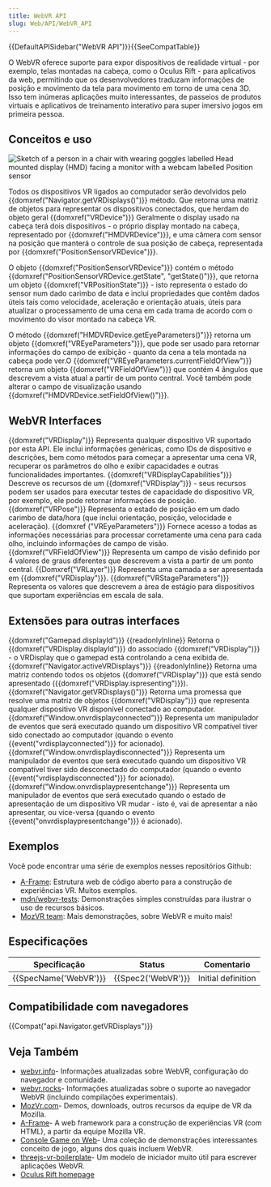 ```yaml
---
title: WebVR API
slug: Web/API/WebVR_API
---
```


{{DefaultAPISidebar("WebVR API")}}{{SeeCompatTable}}

O WebVR oferece suporte para expor dispositivos de realidade virtual - por exemplo, telas montadas na cabeça, como o Oculus Rift - para aplicativos da web, permitindo que os desenvolvedores traduzam informações de posição e movimento da tela para movimento em torno de uma cena 3D. Isso tem inúmeras aplicações muito interessantes, de passeios de produtos virtuais e aplicativos de treinamento interativo para super imersivo jogos em primeira pessoa.

## Conceitos e uso

![Sketch of a person in a chair with wearing goggles labelled Head mounted display (HMD) facing a monitor with a webcam labelled Position sensor ](hw-setup.png)

Todos os dispositivos VR ligados ao computador serão devolvidos pelo {{domxref("Navigator.getVRDisplays()")}} método. Que retorna uma matriz de objetos para representar os dispositivos conectados, que herdam do objeto geral {{domxref("VRDevice")}} Geralmente o display usado na cabeça terá dois dispositivos - o próprio display montado na cabeça, representado por {{domxref("HMDVRDevice")}}, e uma câmera com sensor na posição que manterá o controle de sua posição de cabeça, representada por {{domxref("PositionSensorVRDevice")}}.

O objeto {{domxref("PositionSensorVRDevice")}} contém o método {{domxref("PositionSensorVRDevice.getState", "getState()")}}, que retorna um objeto {{domxref("VRPositionState")}} - isto representa o estado do sensor num dado carimbo de data e inclui propriedades que contêm dados úteis tais como velocidade, aceleração e orientação atuais, úteis para atualizar o processamento de uma cena em cada trama de acordo com o movimento do visor montado na cabeça VR.

O método {{domxref("HMDVRDevice.getEyeParameters()")}} retorna um objeto {{domxref("VREyeParameters")}}, que pode ser usado para retornar informações do campo de exibição - quanto da cena a tela montada na cabeça pode ver.O {{domxref("VREyeParameters.currentFieldOfView")}} retorna um objeto {{domxref("VRFieldOfView")}} que contém 4 ângulos que descrevem a vista atual a partir de um ponto central. Você também pode alterar o campo de visualização usando {{domxref("HMDVRDevice.setFieldOfView()")}}.

## WebVR Interfaces

{{domxref("VRDisplay")}}
Representa qualquer dispositivo VR suportado por esta API. Ele inclui informações genéricas, como IDs de dispositivo e descrições, bem como métodos para começar a apresentar uma cena VR, recuperar os parâmetros do olho e exibir capacidades e outras funcionalidades importantes.
{{domxref("VRDisplayCapabilities")}}
Descreve os recursos de um {{domxref("VRDisplay")}} - seus recursos podem ser usados para executar testes de capacidade do dispositivo VR, por exemplo, ele pode retornar informações de posição.
{{domxref("VRPose")}}
Representa o estado de posição em um dado carimbo de data/hora (que inclui orientação, posição, velocidade e aceleração).
{{domxref ("VREyeParameters")}}
Fornece acesso a todas as informações necessárias para processar corretamente uma cena para cada olho, incluindo informações de campo de visão.
{{domxref("VRFieldOfView")}}
Representa um campo de visão definido por 4 valores de graus diferentes que descrevem a vista a partir de um ponto central.
{{Domxref("VRLayer")}}
Representa uma camada a ser apresentada em {{domxref("VRDisplay")}}.
{{domxref("VRStageParameters")}}
Representa os valores que descrevem a área de estágio para dispositivos que suportam experiências em escala de sala.

## Extensões para outras interfaces

{{domxref("Gamepad.displayId")}} {{readonlyInline}}
Retorna o {{domxref("VRDisplay.displayId")}} do associado {{domxref("VRDisplay")}} - o VRDisplay que o gamepad está controlando a cena exibida de.
{{domxref("Navigator.activeVRDisplays")}} {{readonlyInline}}
Retorna uma matriz contendo todos os objetos {{domxref("VRDisplay")}} que está sendo apresentado ({{domxref("VRDisplay.ispresenting")}}).
{{domxref("Navigator.getVRDisplays()")}}
Retorna uma promessa que resolve uma matriz de objetos {{domxref("VRDisplay")}} que representa qualquer dispositivo VR disponível conectado ao computador.
{{domxref("Window.onvrdisplayconnected")}}
Representa um manipulador de eventos que será executado quando um dispositivo VR compatível tiver sido conectado ao computador (quando o evento {{event("vrdisplayconnected")}} for acionado).
{{domxref("Window.onvrdisplaydisconnected")}}
Representa um manipulador de eventos que será executado quando um dispositivo VR compatível tiver sido desconectado do computador (quando o evento {{event("vrdisplaydisconnected")}} for acionado).
{{domxref("Window.onvrdisplaypresentchange")}}
Representa um manipulador de eventos que será executado quando o estado de apresentação de um dispositivo VR mudar - isto é, vai de apresentar a não apresentar, ou vice-versa (quando o evento {{event("onvrdisplaypresentchange")}} é acionado).

## Exemplos

Você pode encontrar uma série de exemplos nesses repositórios Github:

- [A-Frame](https://github.com/aframevr/aframe): Estrutura web de código aberto para a construção de experiências VR. Muitos exemplos.
- [mdn/webvr-tests](https://github.com/mdn/webvr-tests): Demonstrações simples construídas para ilustrar o uso de recursos básicos.
- [MozVR team](https://github.com/MozVR/): Mais demonstrações, sobre WebVR e muito mais!

## Especificações

| Specificação                 | Status                   | Comentario         |
| ---------------------------- | ------------------------ | ------------------ |
| {{SpecName('WebVR')}} | {{Spec2('WebVR')}} | Initial definition |

## Compatibilidade com navegadores

{{Compat("api.Navigator.getVRDisplays")}}

## Veja Também

- [webvr.info](https://webvr.info)- Informações atualizadas sobre WebVR, configuração do navegador e comunidade.
- [webvr.rocks](https://iswebvrready.com)- Informações atualizadas sobre o suporte ao navegador WebVR (incluindo compilações experimentais).
- [MozVr.com](http://mozvr.com/)- Demos, downloads, outros recursos da equipe de VR da Mozilla.
- [A-Frame](https://aframe.io)- A web framework para a construção de experiências VR (com HTML), a partir da equipe Mozilla VR.
- [Console Game on Web](http://dsmu.me/ConsoleGameOnWeb/)- Uma coleção de demonstrações interessantes conceito de jogo, alguns dos quais incluem WebVR.
- [threejs-vr-boilerplate](https://github.com/MozVR/vr-web-examples/tree/master/threejs-vr-boilerplate)- Um modelo de iniciador muito útil para escrever aplicações WebVR.
- [Oculus Rift homepage](https://developer.oculus.com/)
